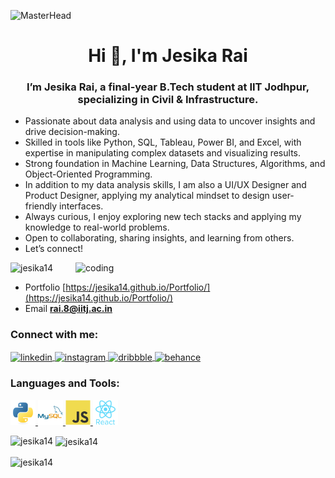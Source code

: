 <!-- Banner Section -->
![MasterHead](<https://68.media.tumblr.com/61d4fea89f86eb4cb5a7e616d9cd4832/tumblr_owi25v6uAo1r4gsiio1_1280.gif>)

<h1 align="center">Hi 👋, I'm Jesika Rai</h1>

<h3 align="center">I’m Jesika Rai, a final-year B.Tech student at IIT Jodhpur, specializing in Civil & Infrastructure.</h3>

<!-- About Section -->
<ul>
  <li>Passionate about data analysis and using data to uncover insights and drive decision-making.</li>
  <li>Skilled in tools like Python, SQL, Tableau, Power BI, and Excel, with expertise in manipulating complex datasets and visualizing results.</li>
  <li>Strong foundation in Machine Learning, Data Structures, Algorithms, and Object-Oriented Programming.</li>
  <li>In addition to my data analysis skills, I am also a UI/UX Designer and Product Designer, applying my analytical mindset to design user-friendly interfaces.</li>
  <li>Always curious, I enjoy exploring new tech stacks and applying my knowledge to real-world problems.</li>
  <li>Open to collaborating, sharing insights, and learning from others.</li>
  <li>Let’s connect!</li>
</ul>

<!-- Coding Animation -->
<img align="right" alt="coding" width="400" src="[https://media.giphy.com/media/13HgwGsXF0aiGY/giphy.gif](https://dribbble.com/shots/1899338-Yogocat-Animation/attachments/9034792?mode=media)" />

<!-- Profile Views -->
<p align="left"> 
  <img src="https://komarev.com/ghpvc/?username=jesika14&label=Profile%20views&color=0e75b6&style=flat" alt="jesika14" />
</p>

<!-- Portfolio Link -->
- Portfolio [https://jesika14.github.io/Portfolio/](https://jesika14.github.io/Portfolio/)  
- Email **rai.8@iitj.ac.in**

<!-- Connect Section -->
<h3 align="left">Connect with me:</h3>
<p align="left">
  <a href="https://linkedin.com/in/jesika-rai-84942a228/" target="blank">
    <img align="center" src="https://raw.githubusercontent.com/rahuldkjain/github-profile-readme-generator/master/src/images/icons/Social/linked-in-alt.svg" alt="linkedin" height="30" width="40" />
  </a>
  <a href="https://instagram.com/jesika_rai_" target="blank">
    <img align="center" src="https://raw.githubusercontent.com/rahuldkjain/github-profile-readme-generator/master/src/images/icons/Social/instagram.svg" alt="instagram" height="30" width="40" />
  </a>
  <a href="https://dribbble.com/jesika_14" target="blank">
    <img align="center" src="https://raw.githubusercontent.com/rahuldkjain/github-profile-readme-generator/master/src/images/icons/Social/dribbble.svg" alt="dribbble" height="30" width="40" />
  </a>
  <a href="https://www.behance.net/jesikab21ci0" target="blank">
    <img align="center" src="https://raw.githubusercontent.com/rahuldkjain/github-profile-readme-generator/master/src/images/icons/Social/behance.svg" alt="behance" height="30" width="40" />
  </a>
</p>

<!-- Languages and Tools -->
<h3 align="left">Languages and Tools:</h3>
<p align="left">
  <a href="https://www.python.org" target="_blank"> <img src="https://raw.githubusercontent.com/devicons/devicon/master/icons/python/python-original.svg" alt="python" width="40" height="40"/> </a>
  <a href="https://www.mysql.com/" target="_blank"> <img src="https://raw.githubusercontent.com/devicons/devicon/master/icons/mysql/mysql-original-wordmark.svg" alt="mysql" width="40" height="40"/> </a>
  <a href="https://developer.mozilla.org/en-US/docs/Web/JavaScript" target="_blank"> <img src="https://raw.githubusercontent.com/devicons/devicon/master/icons/javascript/javascript-original.svg" alt="javascript" width="40" height="40"/> </a>
  <a href="https://reactjs.org/" target="_blank"> <img src="https://raw.githubusercontent.com/devicons/devicon/master/icons/react/react-original-wordmark.svg" alt="react" width="40" height="40"/> </a>
</p>

<!-- Stats Section -->
<p>
  <img align="left" src="https://github-readme-stats.vercel.app/api/top-langs?username=jesika14&show_icons=true&locale=en&layout=compact" alt="jesika14" />
</p>
<p>&nbsp;<img align="center" src="https://github-readme-stats.vercel.app/api?username=jesika14&show_icons=true&locale=en" alt="jesika14" /></p>
<p><img align="center" src="https://github-readme-streak-stats.herokuapp.com/?user=jesika14&" alt="jesika14" /></p>



